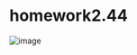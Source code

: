 # homework2.44
![image](https://user-images.githubusercontent.com/115062834/202903441-4f39ab5d-5b09-44c3-83de-14be015ac45f.png)
